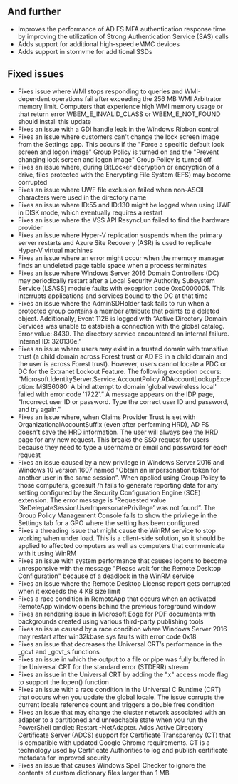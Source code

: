 ## And further
- Improves the performance of AD FS MFA authentication response time by improving the utilization of Strong Authentication Service (SAS) calls
- Adds support for additional high-speed eMMC devices
- Adds support in stornvme for additional SSDs

## Fixed issues
- Fixes issue where WMI stops responding to queries and WMI-dependent operations fail after exceeding the 256 MB WMI Arbitrator memory limit. Computers that experience high WMI memory usage or that return error WBEM_E_INVALID_CLASS or WBEM_E_NOT_FOUND should install this update
- Fixes an issue with a GDI handle leak in the Windows Ribbon control
- Fixes an issue where customers can't change the lock screen image from the Settings app. This occurs if the "Force a specific default lock screen and logon image" Group Policy is turned on and the "Prevent changing lock screen and logon image" Group Policy is turned off.
- Fixes an issue where, during BitLocker decryption or encryption of a drive, files protected with the Encrypting File System (EFS) may become corrupted
- Fixes an issue where UWF file exclusion failed when non-ASCII characters were used in the directory name
- Fixes an issue where ID:55 and ID:130 might be logged when using UWF in DISK mode, which eventually requires a restart
- Fixes an issue where the VSS API ResyncLun failed to find the hardware provider
- Fixes an issue where Hyper-V replication suspends when the primary server restarts and Azure Site Recovery (ASR) is used to replicate Hyper-V virtual machines
- Fixes an issue where an error might occur when the memory manager finds an undeleted page table space when a process terminates
- Fixes an issue where Windows Server 2016 Domain Controllers (DC) may periodically restart after a Local Security Authority Subsystem Service (LSASS) module faults with exception code 0xc0000005. This interrupts applications and services bound to the DC at that time
- Fixes an issue where the AdminSDHolder task fails to run when a protected group contains a member attribute that points to a deleted object. Additionally, Event 1126 is logged with “Active Directory Domain Services was unable to establish a connection with the global catalog. Error value: 8430. The directory service encountered an internal failure. Internal ID: 320130e.”
- Fixes an issue where users may exist in a trusted domain with transitive trust (a child domain across Forest trust or AD FS in a child domain and the user is across Forest trust). However, users cannot locate a PDC or DC for the Extranet Lockout Feature. The following exception occurs: “Microsoft.IdentityServer.Service.AccountPolicy.ADAccountLookupException: MSIS6080: A bind attempt to domain 'globalivewireless.local' failed with error code '1722'.” A message appears on the IDP page, "Incorrect user ID or password. Type the correct user ID and password, and try again."
- Fixes an issue where, when Claims Provider Trust is set with OrganizationalAccountSuffix (even after performing HRD), AD FS doesn't save the HRD information. The user will always see the HRD page for any new request. This breaks the SSO request for users because they need to type a username or email and password for each request
- Fixes an issue caused by a new privilege in Windows Server 2016 and Windows 10 version 1607 named "Obtain an impersonation token for another user in the same session”. When applied using Group Policy to those computers, gpresult /h fails to generate reporting data for any setting configured by the Security Configuration Engine (SCE) extension. The error message is “Requested value ‘SeDelegateSessionUserImpersonatePrivilege’ was not found”. The Group Policy Management Console fails to show the privilege in the Settings tab for a GPO where the setting has been configured
- Fixes a threading issue that might cause the WinRM service to stop working when under load. This is a client-side solution, so it should be applied to affected computers as well as computers that communicate with it using WinRM
- Fixes an issue with system performance that causes logons to become unresponsive with the message "Please wait for the Remote Desktop Configuration" because of a deadlock in the WinRM service
- Fixes an issue where the Remote Desktop License report gets corrupted when it exceeds the 4 KB size limit
- Fixes a race condition in RemoteApp that occurs when an activated RemoteApp window opens behind the previous foreground window
- Fixes an rendering issue in Microsoft Edge for PDF documents with backgrounds created using various third-party publishing tools
- Fixes an issue caused by a race condition where Windows Server 2016 may restart after win32kbase.sys faults with error code 0x18
- Fixes an issue that decreases the Universal CRT’s performance in the _gcvt and _gcvt_s functions
- Fixes an issue in which the output to a file or pipe was fully buffered in the Universal CRT for the standard error (STDERR) stream
- Fixes an issue in the Universal CRT by adding the "x" access mode flag to support the fopen() function
- Fixes an issue with a race condition in the Universal C Runtime (CRT) that occurs when you update the global locale. The issue corrupts the current locale reference count and triggers a double free condition
- Fixes an issue that may change the cluster network associated with an adapter to a partitioned and unreachable state when you run the PowerShell cmdlet: Restart -NetAdapter.
Adds Active Directory Certificate Server (ADCS) support for Certificate Transparency (CT) that is compatible with updated Google Chrome requirements. CT is a technology used by Certificate Authorities to log and publish certificate metadata for improved security
- Fixes an issue that causes Windows Spell Checker to ignore the contents of custom dictionary files larger than 1 MB